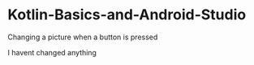 # Kotlin-Basics-and-Android-Studio
Changing a picture when a button is pressed

I havent changed anything
